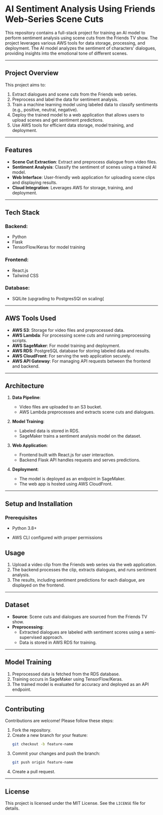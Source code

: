 # AI Sentiment Analysis Using Friends Web-Series Scene Cuts

This repository contains a full-stack project for training an AI model to perform sentiment analysis using scene cuts from the Friends TV show. The project leverages various AWS tools for data storage, processing, and deployment. The AI model analyzes the sentiment of characters' dialogues, providing insights into the emotional tone of different scenes.

---

## Project Overview

This project aims to:

1. Extract dialogues and scene cuts from the Friends web series.
2. Preprocess and label the data for sentiment analysis.
3. Train a machine learning model using labeled data to classify sentiments (e.g., positive, neutral, negative).
4. Deploy the trained model to a web application that allows users to upload scenes and get sentiment predictions.
5. Use AWS tools for efficient data storage, model training, and deployment.

---

## Features

- **Scene Cut Extraction**: Extract and preprocess dialogue from video files.
- **Sentiment Analysis**: Classify the sentiment of scenes using a trained AI model.
- **Web Interface**: User-friendly web application for uploading scene clips and displaying results.
- **Cloud Integration**: Leverages AWS for storage, training, and deployment.

---

## Tech Stack

### Backend:
- Python
- Flask
- TensorFlow/Keras for model training

### Frontend:
- React.js
- Tailwind CSS

### Database:
- SQlLite (upgrading to PostgresSQl on scaling(

---

## AWS Tools Used

- **AWS S3**: Storage for video files and preprocessed data.
- **AWS Lambda**: For processing scene cuts and running preprocessing scripts.
- **AWS SageMaker**: For model training and deployment.
- **AWS RDS**: PostgreSQL database for storing labeled data and results.
- **AWS CloudFront**: For serving the web application securely.
- **AWS API Gateway**: For managing API requests between the frontend and backend.

---

## Architecture

1. **Data Pipeline**:
   - Video files are uploaded to an S3 bucket.
   - AWS Lambda preprocesses and extracts scene cuts and dialogues.

2. **Model Training**:
   - Labeled data is stored in RDS.
   - SageMaker trains a sentiment analysis model on the dataset.

3. **Web Application**:
   - Frontend built with React.js for user interaction.
   - Backend Flask API handles requests and serves predictions.

4. **Deployment**:
   - The model is deployed as an endpoint in SageMaker.
   - The web app is hosted using AWS CloudFront.

---

## Setup and Installation

### Prerequisites

- Python 3.8+

- AWS CLI configured with proper permissions

## Usage

1. Upload a video clip from the Friends web series via the web application.
2. The backend processes the clip, extracts dialogues, and runs sentiment analysis.
3. The results, including sentiment predictions for each dialogue, are displayed on the frontend.

---

## Dataset

- **Source**: Scene cuts and dialogues are sourced from the Friends TV show.
- **Preprocessing**:
  - Extracted dialogues are labeled with sentiment scores using a semi-supervised approach.
  - Data is stored in AWS RDS for training.

---

## Model Training

1. Preprocessed data is fetched from the RDS database.
2. Training occurs in SageMaker using TensorFlow/Keras.
3. The trained model is evaluated for accuracy and deployed as an API endpoint.

---

## Contributing

Contributions are welcome! Please follow these steps:

1. Fork the repository.
2. Create a new branch for your feature:
   ```bash
   git checkout -b feature-name
   ```
3. Commit your changes and push the branch:
   ```bash
   git push origin feature-name
   ```
4. Create a pull request.

---

## License

This project is licensed under the MIT License. See the `LICENSE` file for details.

